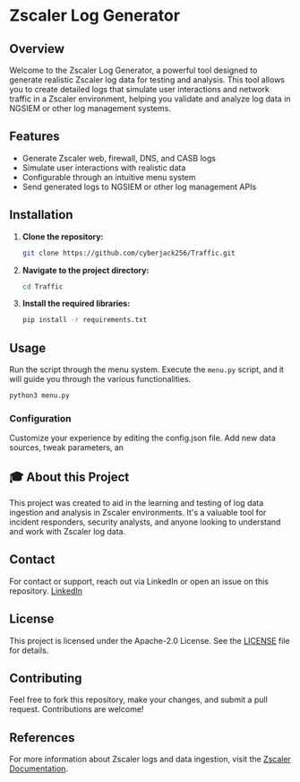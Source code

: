 # Zscaler Log Generator

## Overview

Welcome to the Zscaler Log Generator, a powerful tool designed to generate realistic Zscaler log data for testing and analysis. This tool allows you to create detailed logs that simulate user interactions and network traffic in a Zscaler environment, helping you validate and analyze log data in NGSIEM or other log management systems.

## Features

- Generate Zscaler web, firewall, DNS, and CASB logs
- Simulate user interactions with realistic data
- Configurable through an intuitive menu system
- Send generated logs to NGSIEM or other log management APIs

## Installation

1. **Clone the repository:**

    ```bash
    git clone https://github.com/cyberjack256/Traffic.git
    ```

2. **Navigate to the project directory:**

    ```bash
    cd Traffic
    ```

3. **Install the required libraries:**

    ```bash
    pip install -r requirements.txt
    ```

## Usage

Run the script through the menu system. Execute the `menu.py` script, and it will guide you through the various functionalities.

```bash
python3 menu.py
```

### Configuration

Customize your experience by editing the config.json file. Add new data sources, tweak parameters, an

## 🎓 About this Project

This project was created to aid in the learning and testing of log data ingestion and analysis in Zscaler environments. It's a valuable tool for incident responders, security analysts, and anyone looking to understand and work with Zscaler log data.



## Contact

For contact or support, reach out via LinkedIn or open an issue on this repository.
 [LinkedIn](https://www.linkedin.com/in/jackturner)


## License

This project is licensed under the Apache-2.0 License. See the [LICENSE](LICENSE) file for details.

## Contributing

Feel free to fork this repository, make your changes, and submit a pull request. Contributions are welcome!

## References

For more information about Zscaler logs and data ingestion, visit the [Zscaler Documentation](https://help.zscaler.com/zia/about-cloud-nss-feeds).
